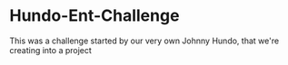 # Hundo-Ent-Challenge
This was a challenge started by our very own Johnny Hundo, that we're creating into a project
